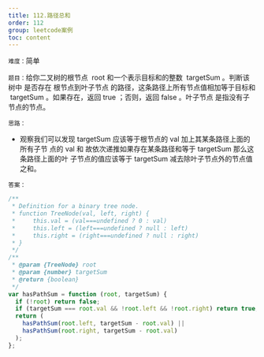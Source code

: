 ```yaml
---
title: 112.路径总和
order: 112
group: leetcode案例
toc: content
---
```


`难度：`简单

`题目：`给你二叉树的根节点  root 和一个表示目标和的整数  targetSum 。判断该树中
是否存在 根节点到叶子节点 的路径，这条路径上所有节点值相加等于目标和  targetSum
。如果存在，返回 true ；否则，返回 false 。叶子节点 是指没有子节点的节点。

`思路：`

- 观察我们可以发现 targetSum 应该等于根节点的 val 加上其某条路径上面的所有子节
  点的 val 和 故依次递推如果存在某条路径和等于 targetSum 那么这条路径上面的叶
  子节点的值应该等于 targetSum 减去除叶子节点外的节点值之和。

`答案：`

```js
/**
 * Definition for a binary tree node.
 * function TreeNode(val, left, right) {
 *     this.val = (val===undefined ? 0 : val)
 *     this.left = (left===undefined ? null : left)
 *     this.right = (right===undefined ? null : right)
 * }
 */
/**
 * @param {TreeNode} root
 * @param {number} targetSum
 * @return {boolean}
 */
var hasPathSum = function (root, targetSum) {
  if (!root) return false;
  if (targetSum === root.val && !root.left && !root.right) return true;
  return (
    hasPathSum(root.left, targetSum - root.val) ||
    hasPathSum(root.right, targetSum - root.val)
  );
};
```
